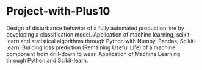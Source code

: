 # Project-with-Plus10
Design of disturbance behavior of a fully automated production line by developing a classification model. Application of machine learning, scikit-learn and statistical algorithms through Python with Numpy, Pandas, Scikit-learn. Building loss prediction (Remaining Useful Life) of a machine component from drill-down to wear. Application of Machine Learning through Python and Scikit-learn.
